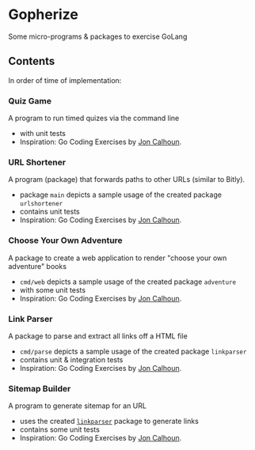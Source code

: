 # Gopherize

Some micro-programs & packages to exercise GoLang

## Contents 
In order of time of implementation:

### Quiz Game
A program to run timed quizes via the command line 
- with unit tests
- Inspiration: Go Coding Exercises by [Jon Calhoun](https://courses.calhoun.io/courses/cor_gophercises).

### URL Shortener
A program (package) that forwards paths to other URLs (similar to Bitly).
- package `main` depicts a sample usage of the created package `urlshortener`
- contains unit tests
- Inspiration: Go Coding Exercises by [Jon Calhoun](https://courses.calhoun.io/courses/cor_gophercises).

### Choose Your Own Adventure
A package to create a web application to render "choose your own adventure" books 
- `cmd/web` depicts a sample usage of the created package `adventure`
- with some unit tests
- Inspiration: Go Coding Exercises by [Jon Calhoun](https://courses.calhoun.io/courses/cor_gophercises).

### Link Parser
A package to parse and extract all links off a HTML file 
- `cmd/parse` depicts a sample usage of the created package `linkparser`
- contains unit & integration tests
- Inspiration: Go Coding Exercises by [Jon Calhoun](https://courses.calhoun.io/courses/cor_gophercises).

### Sitemap Builder
A program to generate sitemap for an URL 
- uses the created [`linkparser`](#link-parser) package to generate links
- contains some unit tests
- Inspiration: Go Coding Exercises by [Jon Calhoun](https://courses.calhoun.io/courses/cor_gophercises).
